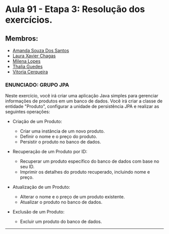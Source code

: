 <h1>Aula 91 - Etapa 3: Resolução dos exercícios.</h1>

<h2>Membros: </h2>


- [Amanda Souza Dos Santos](https://github.com/AmandaSantos11)
- [Laura Xavier Chagas](https://github.com/laura-chagas)
- [Milena Lopes](https://github.com/Milena-Alcantara)
- [Thalia Guedes](https://github.com/Thalia-guedes)
- [Vitoria Cerqueira](https://github.com/Vitoria-Cerqueira)


<h3>ENUNCIADO: GRUPO JPA </h3>

<p> Neste exercício, você irá criar uma aplicação Java simples para gerenciar informações de produtos em um banco de dados. Você irá criar a classe de entidade "Produto", configurar a unidade de persistência JPA e realizar as seguintes operações: </p>

- Criação de um Produto:
    - Criar uma instância de um novo produto.
    - Definir o nome e o preço do produto.
    - Persistir o produto no banco de dados.

- Recuperação de um Produto por ID:
    - Recuperar um produto específico do banco de dados com base no seu ID.
    - Imprimir os detalhes do produto recuperado, incluindo nome e preço.

- Atualização de um Produto:
    - Alterar o nome e o preço de um produto existente.
    - Atualizar o produto no banco de dados.

- Exclusão de um Produto:
    - Excluir um produto do banco de dados.


<hr>

